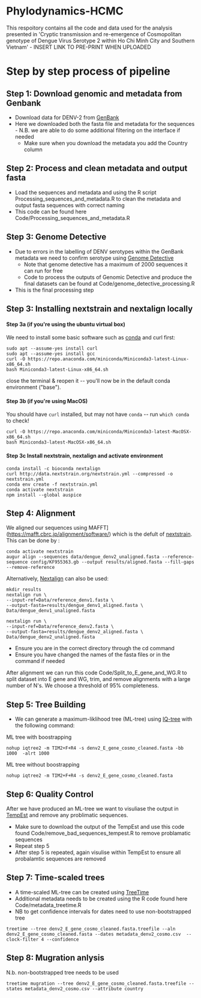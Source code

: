 # Phylodynamics-HCMC

This respoitory contains all the code and data used for the analysis presented in 'Cryptic transmission and re-emergence of Cosmopolitan genotype of Dengue Virus Serotype 2 within Ho Chi Minh City and Southern Vietnam' - INSERT LINK TO PRE-PRINT WHEN UPLOADED


# Step by step process of pipeline 

## Step 1: Download genomic and metadata from Genbank

- Download data for DENV-2 from [GenBank](https://www.ncbi.nlm.nih.gov/labs/virus/vssi/#/virus?SeqType_s=Nucleotide&VirusLineage_ss=Dengue%20virus%20type%202,%20taxid:11060&utm_source=data-hub)
- Here we downloaded both the fasta file and metadata for the sequences - N.B. we are able to do some additional filtering on the interface if needed
  - Make sure when you download the metadata you add the Country column

## Step 2: Process and clean metadata and output fasta

- Load the sequences and metadata and using the R script Processing_sequences_and_metadata.R to clean the metadata and output fasta sequences with correct naming 
- This code can be found here Code/Processing_sequences_and_metadata.R

## Step 3: Genome Detective 

- Due to errors in the labelling of DENV serotypes within the GenBank metadata we need to confirm serotype using [Genome Detective](https://www.genomedetective.com/app/typingtool/dengue/)
  - Note that genome detective has a maximum of 2000 sequences it can run for free
  - Code to process the outputs of Genomic Detective and produce the final datasets can be found at Code/genome_detective_processing.R
- This is the final processing step

## Step 3: Installing nextstrain and nextalign locally

#### Step 3a (if you're using the ubuntu virtual box)
We need to install some basic software such as [conda](https://docs.conda.io/en/latest/miniconda.html) and curl first:
```
sudo apt --assume-yes install curl
sudo apt --assume-yes install gcc
curl -O https://repo.anaconda.com/miniconda/Miniconda3-latest-Linux-x86_64.sh
bash Miniconda3-latest-Linux-x86_64.sh
```
close the terminal & reopen it -- you'll now be in the default conda environment ("base").

#### Step 3b (if you're using MacOS)
You should have `curl` installed, but may not have `conda` -- run `which conda` to check!
```
curl -O https://repo.anaconda.com/miniconda/Miniconda3-latest-MacOSX-x86_64.sh
bash Miniconda3-latest-MacOSX-x86_64.sh
```

#### Step 3c Install nextstrain, nextalign and activate environment
```
conda install -c bioconda nextalign
curl http://data.nextstrain.org/nextstrain.yml --compressed -o nextstrain.yml
conda env create -f nextstrain.yml
conda activate nextstrain
npm install --global auspice
```

## Step 4: Alignment 

We aligned our sequences using MAFFT](https://mafft.cbrc.jp/alignment/software/) which is the defult of [nextstrain](https://nextstrain.org/). This can be done by :
```
conda activate nextstrain
augur align --sequences data/dengue_denv2_unaligned.fasta --reference-sequence config/KF955363.gb --output results/aligned.fasta --fill-gaps --remove-reference
```


Alternatively, [Nextalign](https://docs.nextstrain.org/projects/nextclade/en/stable/user/nextalign-cli.html) can also be used:
```
mkdir results
nextalign run \
--input-ref=Data/reference_denv1.fasta \
--output-fasta=results/dengue_denv1_aligned.fasta \
Data/dengue_denv1_unaligned.fasta
```

```
nextalign run \
--input-ref=Data/reference_denv2.fasta \
--output-fasta=results/dengue_denv2_aligned.fasta \
Data/dengue_denv2_unaligned.fasta
```
  - Ensure you are in the correct directory through the cd command 
  - Ensure you have changed the names of the fasta files or in the command if needed

After alignment we can run this code Code/Split_to_E_gene_and_WG.R to split dataset into E gene and WG, trim, and remove alignments with a large number of N's. We choose a threshold of 95% completeness.

## Step 5: Tree Building 

- We can generate a maximum-liklihood tree (ML-tree) using [IQ-tree](http://www.iqtree.org/) with the following command:

ML tree with boostrapping
```
nohup iqtree2 -m TIM2+F+R4 -s denv2_E_gene_cosmo_cleaned.fasta -bb 1000  -alrt 1000
```
ML tree without boostrapping
```
nohup iqtree2 -m TIM2+F+R4 -s denv2_E_gene_cosmo_cleaned.fasta
```
## Step 6: Quality Control

After we have produced an ML-tree we want to visuliase the output in [TempEst](http://tree.bio.ed.ac.uk/software/tempest/) and remove any problimatic sequences. 

- Make sure to download the output of the TempEst and use this code found Code/remove_bad_sequences_tempest.R to remove problamatic sequences
- Repeat step 5
- After step 5 is repeated, again visulise within TempEst to ensure all probalamtic sequences are removed

## Step 7: Time-scaled trees

- A time-scaled ML-tree can be created using [TreeTime](https://treetime.biozentrum.unibas.ch/)
- Additional metadata needs to be created using the R code found here Code/metadata_treetime.R
- NB to get confidence intervals for dates need to use non-bootstrapped tree

```
treetime --tree denv2_E_gene_cosmo_cleaned.fasta.treefile --aln denv2_E_gene_cosmo_cleaned.fasta --dates metadata_denv2_cosmo.csv  --clock-filter 4 --confidence
```
## Step 8: Mugration anlysis

N.b. non-bootstrapped tree needs to be used

```
treetime mugration --tree denv2_E_gene_cosmo_cleaned.fasta.treefile --states metadata_denv2_cosmo.csv --attribute country
```

